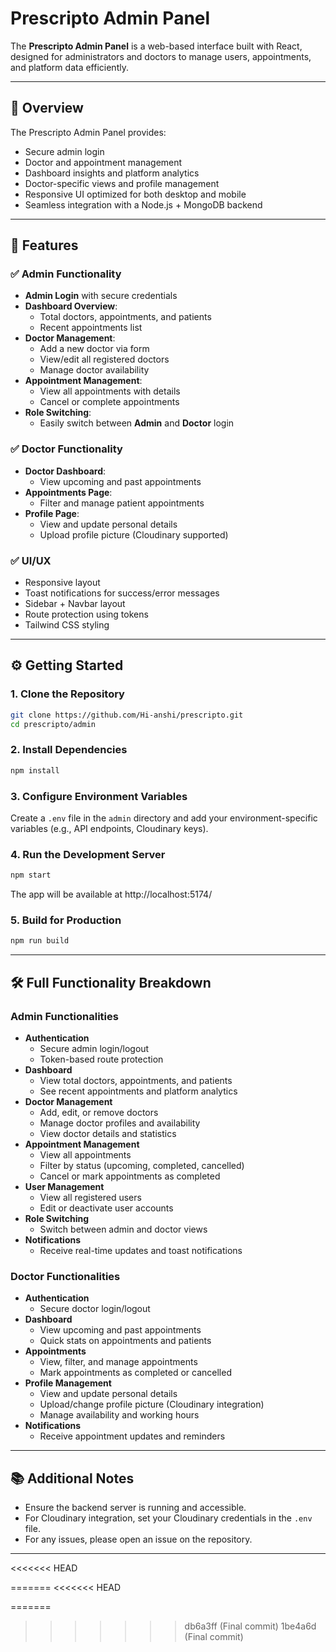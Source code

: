# Prescripto Admin Panel

The **Prescripto Admin Panel** is a web-based interface built with React, designed for administrators and doctors to manage users, appointments, and platform data efficiently.

---

## 🚀 Overview

The Prescripto Admin Panel provides:

- Secure admin login
- Doctor and appointment management
- Dashboard insights and platform analytics
- Doctor-specific views and profile management
- Responsive UI optimized for both desktop and mobile
- Seamless integration with a Node.js + MongoDB backend

---

## 🧩 Features

### ✅ Admin Functionality

- **Admin Login** with secure credentials
- **Dashboard Overview**:
  - Total doctors, appointments, and patients
  - Recent appointments list
- **Doctor Management**:
  - Add a new doctor via form
  - View/edit all registered doctors
  - Manage doctor availability
- **Appointment Management**:
  - View all appointments with details
  - Cancel or complete appointments
- **Role Switching**:
  - Easily switch between **Admin** and **Doctor** login

### ✅ Doctor Functionality

- **Doctor Dashboard**:
  - View upcoming and past appointments
- **Appointments Page**:
  - Filter and manage patient appointments
- **Profile Page**:
  - View and update personal details
  - Upload profile picture (Cloudinary supported)

### ✅ UI/UX

- Responsive layout
- Toast notifications for success/error messages
- Sidebar + Navbar layout
- Route protection using tokens
- Tailwind CSS styling

---

## ⚙️ Getting Started

### 1. Clone the Repository

```bash
git clone https://github.com/Hi-anshi/prescripto.git
cd prescripto/admin
```

### 2. Install Dependencies

```bash
npm install
```

### 3. Configure Environment Variables

Create a `.env` file in the `admin` directory and add your environment-specific variables (e.g., API endpoints, Cloudinary keys).

### 4. Run the Development Server

```bash
npm start
```

The app will be available at  http://localhost:5174/

### 5. Build for Production

```bash
npm run build
```

---

## 🛠️ Full Functionality Breakdown

### Admin Functionalities

- **Authentication**
    - Secure admin login/logout
    - Token-based route protection
- **Dashboard**
    - View total doctors, appointments, and patients
    - See recent appointments and platform analytics
- **Doctor Management**
    - Add, edit, or remove doctors
    - Manage doctor profiles and availability
    - View doctor details and statistics
- **Appointment Management**
    - View all appointments
    - Filter by status (upcoming, completed, cancelled)
    - Cancel or mark appointments as completed
- **User Management**
    - View all registered users
    - Edit or deactivate user accounts
- **Role Switching**
    - Switch between admin and doctor views
- **Notifications**
    - Receive real-time updates and toast notifications

### Doctor Functionalities

- **Authentication**
    - Secure doctor login/logout
- **Dashboard**
    - View upcoming and past appointments
    - Quick stats on appointments and patients
- **Appointments**
    - View, filter, and manage appointments
    - Mark appointments as completed or cancelled
- **Profile Management**
    - View and update personal details
    - Upload/change profile picture (Cloudinary integration)
    - Manage availability and working hours
- **Notifications**
    - Receive appointment updates and reminders

---


## 📚 Additional Notes

- Ensure the backend server is running and accessible.
- For Cloudinary integration, set your Cloudinary credentials in the `.env` file.
- For any issues, please open an issue on the repository.

---
<<<<<<< HEAD

=======
<<<<<<< HEAD

=======
>>>>>>> db6a3ff (Final commit)
>>>>>>> 1be4a6d (Final commit)
